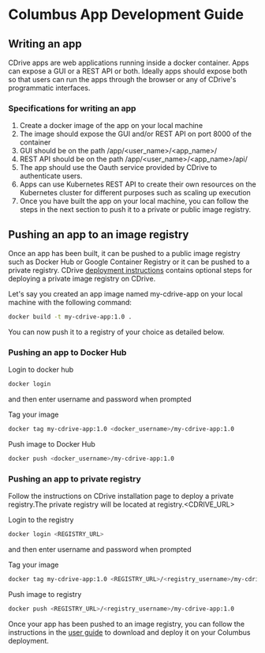 # Columbus App Development Guide

## Writing an app

CDrive apps are web applications running inside a docker container. Apps can expose a GUI or a REST API or both. Ideally apps should expose both so that users can run the apps through the browser or any of CDrive's programmatic interfaces.

### Specifications for writing an app

1. Create a docker image of the app on your local machine
2. The image should expose the GUI and/or REST API on port 8000 of the container
3. GUI should be on the path /app/\<user\_name\>/\<app\_name\>/
4. REST API should be on the path /app/\<user\_name\>/\<app\_name\>/api/
5. The app should use the Oauth service provided by CDrive to authenticate users.
6. Apps can use Kubernetes REST API to create their own resources on the Kubernetes cluster for different purposes such as scaling up execution
7. Once you have built the app on your local machine, you can follow the steps in the next section to push it to a private or public image registry.

## Pushing an app to an image registry

Once an app has been built, it can be pushed to a public image registry such as Docker Hub or Google Container Registry or it can be pushed to a private registry. CDrive [deployment instructions](https://github.com/columbustech/cdrive/blob/master/docs/install.md#registry) contains optional steps for deploying a private image registry on CDrive.

Let's say you created an app image named my-cdrive-app on your local machine with the following command:

```bash
docker build -t my-cdrive-app:1.0 .
```

You can now push it to a registry of your choice as detailed below.

### Pushing an app to Docker Hub

Login to docker hub

```bash
docker login
```
and then enter username and password when prompted

Tag your image
```bash
docker tag my-cdrive-app:1.0 <docker_username>/my-cdrive-app:1.0
```

Push image to Docker Hub

```bash
docker push <docker_username>/my-cdrive-app:1.0
```

### Pushing an app to private registry

Follow the instructions on CDrive installation page to deploy a private registry.The private registry will be located at registry.\<CDRIVE\_URL\>

Login to the registry

```bash
docker login <REGISTRY_URL>
```
and then enter username and password when prompted

Tag your image

```bash
docker tag my-cdrive-app:1.0 <REGISTRY_URL>/<registry_username>/my-cdrive-app:1.0
```

Push image to registry

```bash
docker push <REGISTRY_URL>/<registry_username>/my-cdrive-app:1.0
```

Once your app has been pushed to an image registry, you can follow the instructions in the [user guide](https://github.com/columbustech/cdrive/blob/master/docs/user-guide.md) to download and deploy it on your Columbus deployment.

